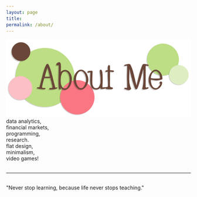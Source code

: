 ```yaml
---
layout: page
title:
permalink: /about/
---
```


<img class="col one right" src="/img/me.png">

<br/>
data analytics,<br/> 
financial markets,<br/> 
programming,<br/>
research.<br/>
flat design,<br/>
minimalism,<br/>
video games!<br/>
<br/>
<hr/>
<br/>
<span class="contacticon center">
	<a href="mailto:wilsonliaows@gmail.com"><i class="fa fa-envelope-square"></i></a>
	<a href="https://www.linkedin.com/in/wilsonliaows/" target="_blank"><i class="fa fa-linkedin-square"></i></a>
</span>

<div class="col three caption">
	"Never stop learning, because life never stops teaching."
</div>

